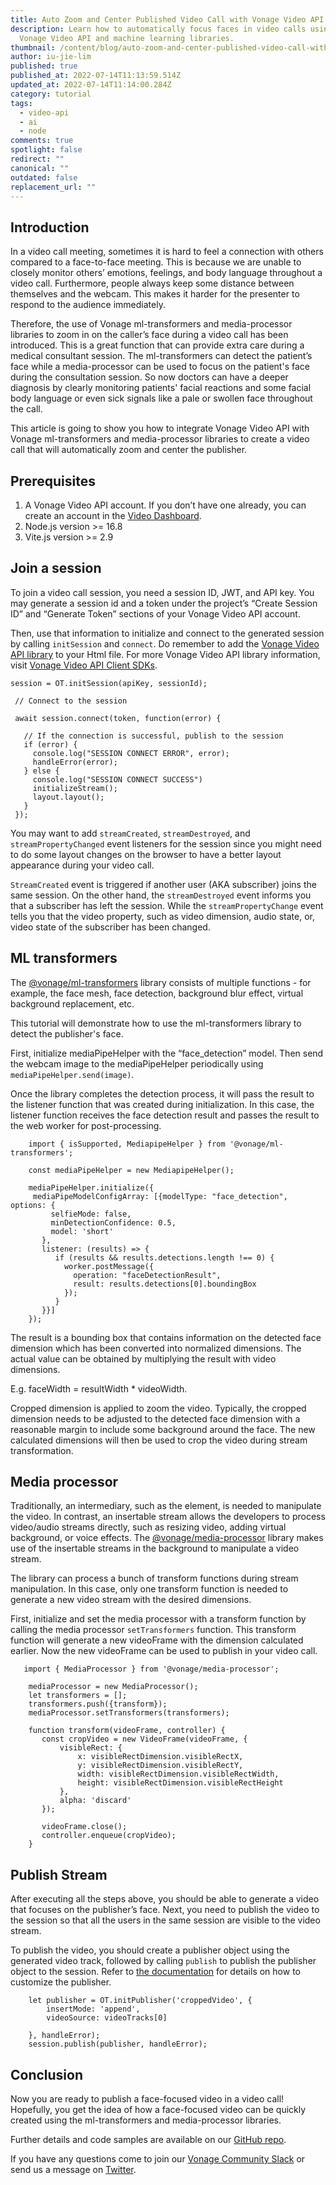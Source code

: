 ```yaml
---
title: Auto Zoom and Center Published Video Call with Vonage Video API
description: Learn how to automatically focus faces in video calls using the
  Vonage Video API and machine learning libraries.
thumbnail: /content/blog/auto-zoom-and-center-published-video-call-with-vonage-video-api/auto-zoom-center.png
author: iu-jie-lim
published: true
published_at: 2022-07-14T11:13:59.514Z
updated_at: 2022-07-14T11:14:00.284Z
category: tutorial
tags:
  - video-api
  - ai
  - node
comments: true
spotlight: false
redirect: ""
canonical: ""
outdated: false
replacement_url: ""
---
```

## Introduction

In a video call meeting, sometimes it is hard to feel a connection with others compared to a face-to-face meeting. This is because we are unable to closely monitor others’ emotions, feelings, and body language throughout a video call. Furthermore, people always keep some distance between themselves and the webcam. This makes it harder for the presenter to respond to the audience immediately.

Therefore, the use of Vonage ml-transformers and media-processor libraries to zoom in on the caller’s face during a video call has been introduced. This is a great function that can provide extra care during a medical consultant session. The ml-transformers can detect the patient’s face while a media-processor can be used to focus on the patient's face during the consultation session. So now doctors can have a deeper diagnosis by clearly monitoring patients' facial reactions and some facial body language or even sick signals like a pale or swollen face throughout the call.

This article is going to show you how to integrate Vonage Video API with Vonage ml-transformers and media-processor libraries to create a video call that will automatically zoom and center the publisher.

## Prerequisites

1. A Vonage Video API account. If you don’t have one already, you can create an account in the [Video Dashboard](https://www.tokbox.com/account/user/signup).
2. Node.js version >= 16.8
3. Vite.js version >= 2.9

## Join a session

To join a video call session, you need a session ID, JWT, and API key. You may generate a session id and a token under the project’s “Create Session ID” and “Generate Token” sections of your Vonage Video API account. 

Then, use that information to initialize and connect to the generated session by calling `initSession` and `connect`. Do remember to add the [Vonage Video API library](https://static.opentok.com/v2/js/opentok.min.js) to your Html file. For more Vonage Video API library information, visit [Vonage Video API Client SDKs](https://tokbox.com/developer/sdks/js/).

```
session = OT.initSession(apiKey, sessionId);

 // Connect to the session

 await session.connect(token, function(error) {

   // If the connection is successful, publish to the session
   if (error) {
     console.log("SESSION CONNECT ERROR", error);
     handleError(error);
   } else {
     console.log("SESSION CONNECT SUCCESS")
     initializeStream();
     layout.layout();
   }
 });
```

You may want to add `streamCreated`, `streamDestroyed`, and `streamPropertyChanged` event listeners for the session since you might need to do some layout changes on the browser to have a better layout appearance during your video call.

`StreamCreated` event is triggered if another user (AKA subscriber) joins the same session. On the other hand, the `streamDestroyed` event informs you that a subscriber has left the session. While the `streamPropertyChange` event tells you that the video property, such as video dimension, audio state, or, video state of the subscriber has been changed.

## ML transformers

The [@vonage/ml-transformers](https://www.npmjs.com/package/@vonage/ml-transformers) library consists of multiple functions - for example, the face mesh, face detection, background blur effect, virtual background replacement, etc.

This tutorial will demonstrate how to use the ml-transformers library to detect the publisher's face. 

First, initialize mediaPipeHelper with the “face_detection” model. Then send the webcam image to the mediaPipeHelper periodically using `mediaPipeHelper.send(image)`.

Once the library completes the detection process, it will pass the result to the listener function that was created during initialization. In this case, the listener function receives the face detection result and passes the result to the web worker for post-processing.

```
    import { isSupported, MediapipeHelper } from '@vonage/ml-transformers';

    const mediaPipeHelper = new MediapipeHelper();

    mediaPipeHelper.initialize({
     mediaPipeModelConfigArray: [{modelType: "face_detection", options: {
         selfieMode: false,
         minDetectionConfidence: 0.5,
         model: 'short'
       },
       listener: (results) => {
          if (results && results.detections.length !== 0) {
            worker.postMessage({
              operation: "faceDetectionResult",
              result: results.detections[0].boundingBox
            });
          }
       }}]
    });
```

The result is a bounding box that contains information on the detected face dimension which has been converted into normalized dimensions. The actual value can be obtained by multiplying the result with video dimensions. 

E.g. faceWidth = resultWidth * videoWidth.

Cropped dimension is applied to zoom the video. Typically, the cropped dimension needs to be adjusted to the detected face dimension with a reasonable margin to include some background around the face. The new calculated dimensions will then be used to crop the video during stream transformation.

## Media processor

Traditionally, an intermediary, such as the <canvas> element, is needed to manipulate the video. In contrast, an insertable stream allows the developers to process video/audio streams directly, such as resizing video, adding virtual background, or voice effects. The [@vonage/media-processor](https://www.npmjs.com/package/@vonage/media-processor) library makes use of the insertable streams in the background to manipulate a video stream.

The library can process a bunch of transform functions during stream manipulation. In this case, only one transform function is needed to generate a new video stream with the desired dimensions.

First, initialize and set the media processor with a transform function by calling the media processor `setTransformers` function. This transform function will generate a new videoFrame with the dimension calculated earlier. Now the new videoFrame can be used to publish in your video call.

```
   import { MediaProcessor } from '@vonage/media-processor';

    mediaProcessor = new MediaProcessor();
    let transformers = [];
    transformers.push({transform});
    mediaProcessor.setTransformers(transformers);
 
    function transform(videoFrame, controller) {
       const cropVideo = new VideoFrame(videoFrame, {
           visibleRect: {
               x: visibleRectDimension.visibleRectX,
               y: visibleRectDimension.visibleRectY,
               width: visibleRectDimension.visibleRectWidth,
               height: visibleRectDimension.visibleRectHeight
           },
           alpha: 'discard'
       });

       videoFrame.close();
       controller.enqueue(cropVideo);
    }
```

## Publish Stream

After executing all the steps above, you should be able to generate a video that focuses on the publisher’s face. Next, you need to publish the video to the session so that all the users in the same session are visible to the video stream. 

To publish the video, you should create a publisher object using the generated video track, followed by calling `publish` to publish the publisher object to the session. Refer to [the documentation](https://tokbox.com/developer/sdks/js/reference/Publisher.html) for details on how to customize the publisher. 

```
    let publisher = OT.initPublisher('croppedVideo', {
        insertMode: 'append',
        videoSource: videoTracks[0]

    }, handleError);
    session.publish(publisher, handleError);
```

## Conclusion

Now you are ready to publish a face-focused video in a video call! Hopefully, you get the idea of how a face-focused video can be quickly created using the ml-transformers and media-processor libraries.

Further details and code samples are available on our [GitHub repo](https://github.com/nexmo-se/zoom-and-center-publisher).

If you have any questions come to join our [Vonage Community Slack](https://developer.vonage.com/community/slack) or send us a message on [Twitter](https://twitter.com/VonageDev).